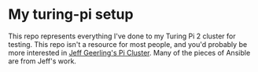 # My turing-pi setup

This repo represents everything I've done to my Turing Pi 2 cluster for testing. This repo isn't a resource for most people, and you'd probably be more interested in [Jeff Geerling's Pi Cluster](https://github.com/geerlingguy/pi-cluster). Many of the pieces of Ansible are from Jeff's work.
